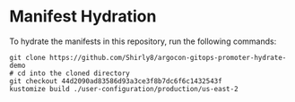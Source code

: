 # Manifest Hydration

To hydrate the manifests in this repository, run the following commands:

```shell
git clone https://github.com/Shirly8/argocon-gitops-promoter-hydrate-demo
# cd into the cloned directory
git checkout 44d2090ad83586d93a3ce3f8b7dc6f6c1432543f
kustomize build ./user-configuration/production/us-east-2
```
